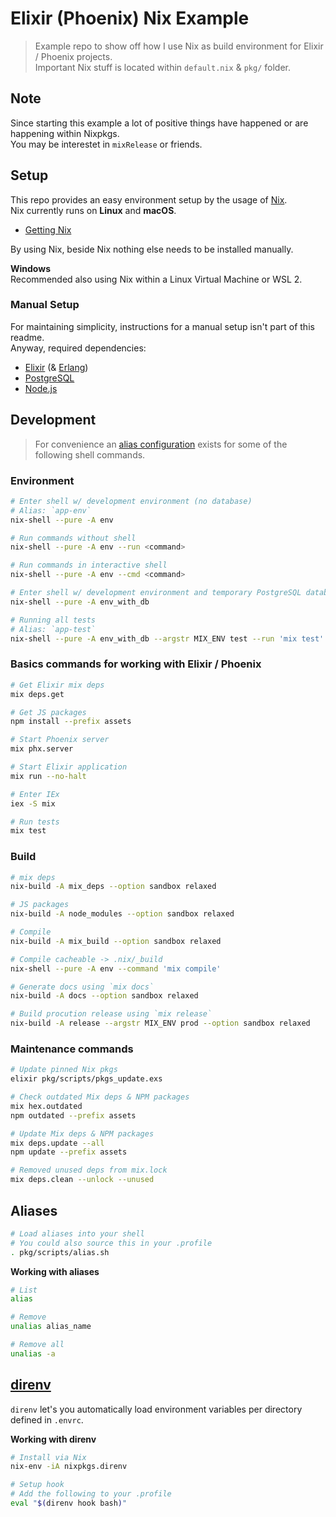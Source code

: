 # Elixir (Phoenix) Nix Example

> Example repo to show off how I use Nix as build environment for Elixir / Phoenix projects.  
> Important Nix stuff is located within `default.nix` & `pkg/` folder.

## Note

Since starting this example a lot of positive things have happened or are happening within Nixpkgs.  
You may be interestet in `mixRelease` or friends.

## Setup

This repo provides an easy environment setup by the usage of [Nix](https://nixos.org).  
Nix currently runs on **Linux** and **macOS**.

- [Getting Nix](https://nixos.org/download.html)

By using Nix, beside Nix nothing else needs to be installed manually.

**Windows**  
Recommended also using Nix within a Linux Virtual Machine or WSL 2.

### Manual Setup

For maintaining simplicity, instructions for a manual setup isn't part of this readme.  
Anyway, required dependencies:

- [Elixir](https://elixir-lang.org) (& [Erlang](https://www.erlang.org))
- [PostgreSQL](https://www.postgresql.org)
- [Node.js](https://nodejs.org)

## Development

> For convenience an [alias configuration](#aliases) exists for some of the following shell commands.

### Environment

```sh
# Enter shell w/ development environment (no database)
# Alias: `app-env`
nix-shell --pure -A env

# Run commands without shell
nix-shell --pure -A env --run <command>

# Run commands in interactive shell
nix-shell --pure -A env --cmd <command>

# Enter shell w/ development environment and temporary PostgreSQL database
nix-shell --pure -A env_with_db

# Running all tests
# Alias: `app-test`
nix-shell --pure -A env_with_db --argstr MIX_ENV test --run 'mix test'
```

### Basics commands for working with Elixir / Phoenix

```sh
# Get Elixir mix deps
mix deps.get

# Get JS packages
npm install --prefix assets

# Start Phoenix server
mix phx.server

# Start Elixir application
mix run --no-halt

# Enter IEx
iex -S mix

# Run tests
mix test
```

### Build

```sh
# mix deps
nix-build -A mix_deps --option sandbox relaxed

# JS packages
nix-build -A node_modules --option sandbox relaxed

# Compile
nix-build -A mix_build --option sandbox relaxed

# Compile cacheable -> .nix/_build
nix-shell --pure -A env --command 'mix compile'

# Generate docs using `mix docs`
nix-build -A docs --option sandbox relaxed

# Build procution release using `mix release`
nix-build -A release --argstr MIX_ENV prod --option sandbox relaxed
```

### Maintenance commands

```sh
# Update pinned Nix pkgs
elixir pkg/scripts/pkgs_update.exs

# Check outdated Mix deps & NPM packages
mix hex.outdated
npm outdated --prefix assets

# Update Mix deps & NPM packages
mix deps.update --all
npm update --prefix assets

# Removed unused deps from mix.lock
mix deps.clean --unlock --unused
```

## Aliases

```sh
# Load aliases into your shell
# You could also source this in your .profile
. pkg/scripts/alias.sh
```
**Working with aliases**
```sh
# List
alias

# Remove
unalias alias_name

# Remove all
unalias -a
```

## [direnv](https://direnv.net/)

`direnv` let's you automatically load environment variables per directory defined in `.envrc`.

**Working with direnv**
```sh
# Install via Nix
nix-env -iA nixpkgs.direnv

# Setup hook
# Add the following to your .profile
eval "$(direnv hook bash)"
```
